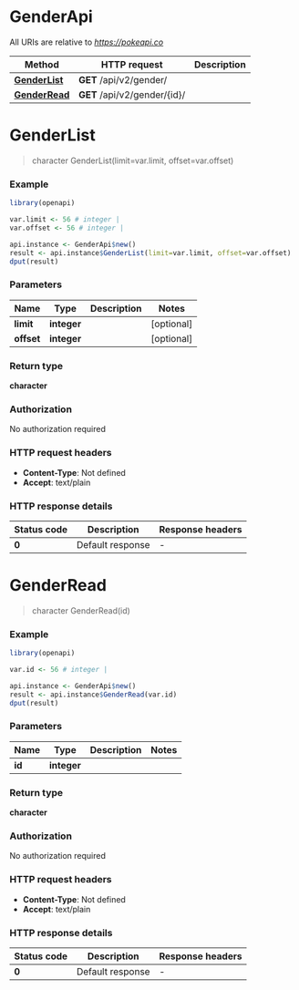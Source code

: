 # GenderApi

All URIs are relative to *https://pokeapi.co*

Method | HTTP request | Description
------------- | ------------- | -------------
[**GenderList**](GenderApi.md#GenderList) | **GET** /api/v2/gender/ | 
[**GenderRead**](GenderApi.md#GenderRead) | **GET** /api/v2/gender/{id}/ | 


# **GenderList**
> character GenderList(limit=var.limit, offset=var.offset)



### Example
```R
library(openapi)

var.limit <- 56 # integer | 
var.offset <- 56 # integer | 

api.instance <- GenderApi$new()
result <- api.instance$GenderList(limit=var.limit, offset=var.offset)
dput(result)
```

### Parameters

Name | Type | Description  | Notes
------------- | ------------- | ------------- | -------------
 **limit** | **integer**|  | [optional] 
 **offset** | **integer**|  | [optional] 

### Return type

**character**

### Authorization

No authorization required

### HTTP request headers

 - **Content-Type**: Not defined
 - **Accept**: text/plain

### HTTP response details
| Status code | Description | Response headers |
|-------------|-------------|------------------|
| **0** | Default response |  -  |

# **GenderRead**
> character GenderRead(id)



### Example
```R
library(openapi)

var.id <- 56 # integer | 

api.instance <- GenderApi$new()
result <- api.instance$GenderRead(var.id)
dput(result)
```

### Parameters

Name | Type | Description  | Notes
------------- | ------------- | ------------- | -------------
 **id** | **integer**|  | 

### Return type

**character**

### Authorization

No authorization required

### HTTP request headers

 - **Content-Type**: Not defined
 - **Accept**: text/plain

### HTTP response details
| Status code | Description | Response headers |
|-------------|-------------|------------------|
| **0** | Default response |  -  |

